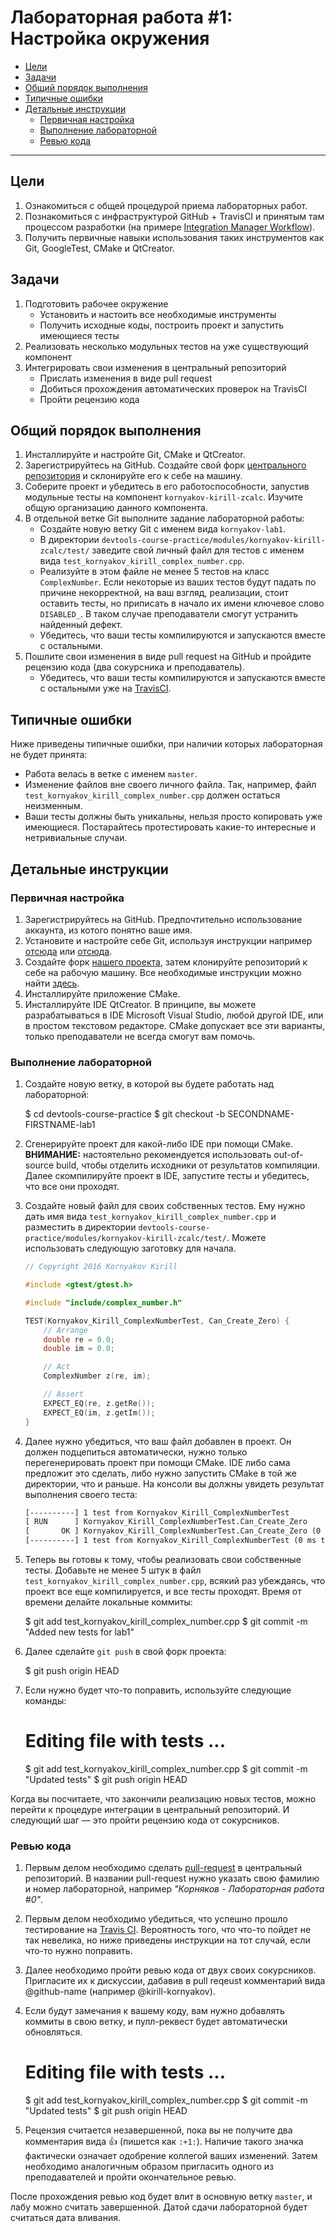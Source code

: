 # Лабораторная работа #1: Настройка окружения

- [Цели](#Цели)
- [Задачи](#Задачи)
- [Общий порядок выполнения](#Общий-порядок-выполнения)
- [Типичные ошибки](#Типичные-ошибки)
- [Детальные инструкции](#Детальные-инструкции)
  - [Первичная настройка](#Первичная-настройка)
  - [Выполнение лабораторной](#Выполнение-лабораторной)
  - [Ревью кода](#Ревью-кода)

---------------------------------------------

<!-- TODO
  - Описать инсталляцию QtCreator

-->

## Цели

  1. Ознакомиться с общей процедурой приема лабораторных работ.
  1. Познакомиться с инфраструктурой GitHub + TravisCI и принятым там процессом
     разработки (на примере [Integration Manager Workflow][imworkflow]).
  1. Получить первичные навыки использования таких инструментов как Git,
     GoogleTest, CMake и QtCreator.

## Задачи

  1. Подготовить рабочее окружение
     - Установить и настоить все необходимые инструменты
     - Получить исходные коды, построить проект и запустить имеющиеся тесты
  1. Реализовать несколько модульных тестов на уже существующий компонент
  1. Интегрировать свои изменения в центральный репозиторий
     - Прислать изменения в виде pull request
     - Добиться прохождения автоматических проверок на TravisCI
     - Пройти рецензию кода

## Общий порядок выполнения

  1. Инсталлируйте и настройте Git, CMake и QtCreator.
  1. Зарегистрируйтесь на GitHub. Создайте свой форк [центрального
     репозитория][central-repo] и склонируйте его к себе на машину.
  1. Соберите проект и убедитесь в его работоспособности, запустив модульные
     тесты на компонент `kornyakov-kirill-zcalc`. Изучите общую организацию
     данного компонента.
  1. В отдельной ветке Git выполните задание лабораторной работы:
     - Создайте новую ветку Git с именем вида `kornyakov-lab1`.
     - В директории
       `devtools-course-practice/modules/kornyakov-kirill-zcalc/test/` заведите
       свой личный файл для тестов с именем вида
       `test_kornyakov_kirill_complex_number.cpp`.
     - Реализуйте в этом файле не менее 5 тестов на класс `ComplexNumber`. Если
       некоторые из ваших тестов будут падать по причине некорректной, на ваш
       взгляд, реализации, стоит оставить тесты, но приписать в начало их имени
       ключевое слово `DISABLED_`. В таком случае преподаватели смогут устранить
       найденный дефект.
     - Убедитесь, что ваши тесты компилируются и запускаются вместе с
       остальными.
  1. Пошлите свои изменения в виде pull request на GitHub и пройдите рецензию
     кода (два сокурсника и преподаватель).
     - Убедитесь, что ваши тесты компилируются и запускаются вместе с
       остальными уже на [TravisCI][travis].

## Типичные ошибки

Ниже приведены типичные ошибки, при наличии которых лабораторная не будет
принята:

  - Работа велась в ветке с именем `master`.
  - Изменение файлов вне своего личного файла. Так, например, файл
    `test_kornyakov_kirill_complex_number.cpp` должен остаться неизменным.
  - Ваши тесты должны быть уникальны, нельзя просто копировать уже имеющиеся.
    Постарайтесь протестировать какие-то интересные и нетривиальные случаи.

## Детальные инструкции

### Первичная настройка

  1. Зарегистрируйтесь на GitHub. Предпочтительно использование аккаунта, из
     котого понятно ваше имя.
  1. Установите и настройте себе Git, используя инструкции например
     [отсюда][help-git-mp2] или [отсюда][help-git].
  1. Создайте форк [нашего проекта][central-repo], затем клонируйте репозиторий
     к себе на рабочую машину. Все необходимые инструкции можно найти
     [здесь][help-fork].
  1. Инсталлируйте приложение CMake.
  1. Инсталлируйте IDE QtCreator. В принципе, вы можете разрабатываться в IDE
     Microsoft Visual Studio, любой другой IDE, или в простом текстовом
     редакторе. CMake допускает все эти варианты, только преподаватели не всегда
     смогут вам помочь.

### Выполнение лабораторной

  1. Создайте новую ветку, в которой вы будете работать над лабораторной:

        $ cd devtools-course-practice
        $ git checkout -b SECONDNAME-FIRSTNAME-lab1

  1. Сгенерируйте проект для какой-либо IDE при помощи CMake. __ВНИМАНИЕ:__
     настоятельно рекомендуется использовать out-of-source build, чтобы отделить
     исходники от результатов компиляции. Далее скомпилируйте проект в IDE,
     запустите тесты и убедитесь, что все они проходят.

  1. Создайте новый файл для своих собственных тестов. Ему нужно дать имя вида
     `test_kornyakov_kirill_complex_number.cpp` и разместить в директории
     `devtools-course-practice/modules/kornyakov-kirill-zcalc/test/`. Можете
     использовать следующую заготовку для начала.

     ```cpp
     // Copyright 2016 Kornyakov Kirill

     #include <gtest/gtest.h>

     #include "include/complex_number.h"

     TEST(Kornyakov_Kirill_ComplexNumberTest, Can_Create_Zero) {
         // Arrange
         double re = 0.0;
         double im = 0.0;

         // Act
         ComplexNumber z(re, im);

         // Assert
         EXPECT_EQ(re, z.getRe());
         EXPECT_EQ(im, z.getIm());
     }
     ```

  1. Далее нужно убедиться, что ваш файл добавлен в проект. Он должен
     подцепиться автоматически, нужно только перегенерировать проект при помощи
     CMake. IDE либо сама предложит это сделать, либо нужно запустить CMake в
     той же директории, что и раньше. На консоли вы должны увидеть результат
     выполнения своего теста:

     ```txt
     [----------] 1 test from Kornyakov_Kirill_ComplexNumberTest
     [ RUN      ] Kornyakov_Kirill_ComplexNumberTest.Can_Create_Zero
     [       OK ] Kornyakov_Kirill_ComplexNumberTest.Can_Create_Zero (0 ms)
     [----------] 1 test from Kornyakov_Kirill_ComplexNumberTest (0 ms total)
     ```

  1. Теперь вы готовы к тому, чтобы реализовать свои собственные тесты. Добавьте
     не менее 5 штук в файл `test_kornyakov_kirill_complex_number.cpp`, всякий
     раз убеждаясь, что проект все еще компилируется, и все тесты проходят.
     Время от времени делайте локальные коммиты:

        $ git add test_kornyakov_kirill_complex_number.cpp
        $ git commit -m "Added new tests for lab1"

  1. Далее сделайте `git push` в свой форк проекта:

        $ git push origin HEAD

  1. Если нужно будет что-то поправить, используйте следующие команды:

        # Editing file with tests ...
        $ git add test_kornyakov_kirill_complex_number.cpp
        $ git commit -m "Updated tests"
        $ git push origin HEAD

Когда вы посчитаете, что закончили реализацию новых тестов, можно перейти к
процедуре интеграции в центральный репозиторий. И следующий шаг — это пройти
рецензию кода от сокурсников.

### Ревью кода

  1. Первым делом необходимо сделать [pull-request][help-pr] в центральный
     репозиторий. В названии pull-request нужно указать свою фамилию и номер
     лабораторной, например _"Корняков - Лабораторная работа #0"_.
  1. Первым делом необходимо убедиться, что успешно прошло тестирование на
     [Travis CI][travis]. Вероятность того, что что-то пойдет не так невелика,
     но ниже приведены инструкции на тот случай, если что-то нужно поправить.
  1. Далее необходимо пройти ревью кода от двух своих сокурсников. Пригласите их
     к дискуссии, дабавив в pull reqeust комментарий вида @github-name (например
     @kirill-kornyakov).
  1. Если будут замечания к вашему коду, вам нужно добавлять коммиты в
     свою ветку, и пулл-реквест будет автоматически обновляться.

        # Editing file with tests ...
        $ git add test_kornyakov_kirill_complex_number.cpp
        $ git commit -m "Updated tests"
        $ git push origin HEAD

  1. Рецензия считается незавершенной, пока вы не получите два комментария вида
     :+1: (пишется как `:+1:`). Наличие такого значка фактически означает
     одобрение коллегой ваших изменений. Затем необходимо аналогичным образом
     пригласить одного из преподавателей и пройти окончательное ревью.

После прохождения ревью код будет влит в основную ветку `master`, и лабу можно
считать завершенной. Датой сдачи лабораторной будет считаться дата вливания.

<!-- LINKS -->

[group]:        https://groups.google.com/forum/#!forum/devtools-course
[topics]:       https://docs.google.com/spreadsheet/ccc?key=0AsBBkrQIoSbjdEdTUFRsaUw3LV92eVhwXzYtb0tZNHc#gid=3
[travis]:       https://travis-ci.org/UNN-VMK-Software/devtools-course-practice/pull_requests
[central-repo]: https://github.com/UNN-VMK-Software/devtools-course-practice

[help-git-mp2]: https://github.com/UNN-VMK-Software/mp2-lab1-set#Инструкция-по-выполнению-работы
[help-git]:     https://help.github.com/articles/set-up-git
[help-fork]:    https://help.github.com/articles/fork-a-repo
[help-pr]:      https://help.github.com/articles/using-pull-requests
[gfm]:          https://help.github.com/articles/github-flavored-markdown
[imworkflow]:   https://git-scm.com/book/en/v2/Distributed-Git-Distributed-Workflows#Integration-Manager-Workflow

<!-- BACKUP
  1. Выберите себе свободную тему из [списка][topics], вписав свое имя и группу.

    1. В подпапке `code` заведите папку со своим именем (вида `surname-name`), и
     поместите туда файл `README.md`. Это будет ваша wiki страничка в формате
     Markdown со всеми деталями о вашем проекте.

        $ cd code
        $ mkdir surname-name
        $ cd surname-name
        $ touch README.md
-->
